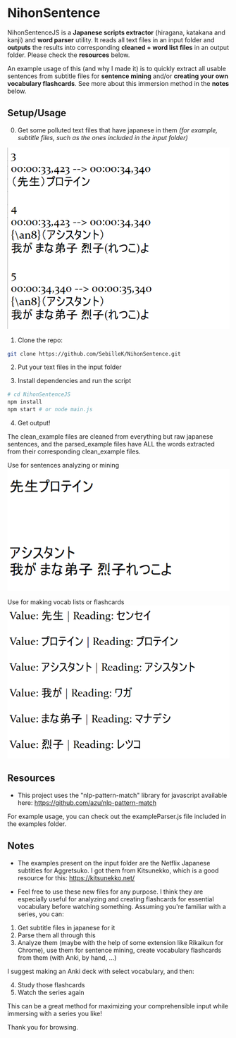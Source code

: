 # NihonSentence

NihonSentenceJS is a **Japanese scripts extractor** (hiragana, katakana and kanji) and **word parser** utility. It reads all text files in an input folder and **outputs** the results into corresponding **cleaned + word list files** in an output folder. Please check the **resources** below.

An example usage of this (and why I made it) is to quickly extract all usable sentences from subtitle files for **sentence mining** and/or **creating your own vocabulary flashcards**. See more about this immersion method in the **notes** below.

## Setup/Usage

0. Get some polluted text files that have japanese in them
   _(for example, subtitle files, such as the ones included in the input folder)_

![ExampleRaw](examples/raw.png)

1. Clone the repo:

```bash
git clone https://github.com/SebilleK/NihonSentence.git
```

2. Put your text files in the input folder

3. Install dependencies and run the script

```bash
# cd NihonSentenceJS
npm install
npm start # or node main.js
```

4. Get output!

The clean_example files are cleaned from everything but raw japanese sentences, and the parsed_example files have ALL the words extracted from their corresponding clean_example files.

Use for sentences analyzing or mining
![ExampleCleanParse](examples/clean.png)

Use for making vocab lists or flashcards
![ExampleWordParse](examples/parsed.png)

## Resources

- This project uses the "nlp-pattern-match" library for javascript available here:
  https://github.com/azu/nlp-pattern-match

For example usage, you can check out the exampleParser.js file included in the examples folder.

## Notes

- The examples present on the input folder are the Netflix Japanese subtitles for Aggretsuko. I got them from Kitsunekko, which is a good resource for this:
  https://kitsunekko.net/

- Feel free to use these new files for any purpose. I think they are especially useful for analyzing and creating flashcards for essential vocabulary before watching something. Assuming you're familiar with a series, you can:

1. Get subtitle files in japanese for it
2. Parse them all through this
3. Analyze them (maybe with the help of some extension like Rikaikun for Chrome), use them for sentence mining, create vocabulary flashcards from them (with Anki, by hand, ...)

I suggest making an Anki deck with select vocabulary, and then:

4. Study those flashcards
5. Watch the series again

This can be a great method for maximizing your comprehensible input while immersing with a series you like!

Thank you for browsing.
